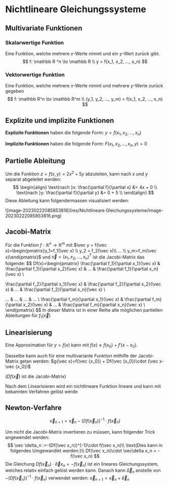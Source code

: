 # Nichtlineare Gleichungssysteme

## Multivariate Funktionen

### Skalarwertige Funktion

Eine Funktion, welche mehrere $x$-Werte nimmt und ein $y$-Wert zurück gibt.
$$
f:  \mathbb R ^n \to \mathbb R \\
y = f(x_1, x_2, ..., x_n)
$$

### Vektorwertige Funktion

Eine Funktion, welche mehrere $x$-Werte nimmt und mehrere $y$-Werte zurück gegeben
$$
f: \mathbb R^n \to \mathbb R^m \\
(y_1, y_2, ..., y_m) = f(x_1, x_2, ..., x_n)
$$

## Explizite und implizite Funktionen

**Explizite Funktionen** haben die folgende Form: $y=f(x_1, x_2, ..., x_n)$

**Implizite Funktionen** haben die folgende Form: $F(x_1, x_2, ..., x_n, y)=0$

## Partielle Ableitung

Um die Funktion $z=f(x, y) = 2x^2 + 5 y$ abzuleiten, kann nach $x$ und $y$ separat abgeleitet werden:
$$
\begin{align}
\text{nach }x: \frac{\partial f}{\partial x} &= 4x + 0 \\
\text{nach }y: \frac{\partial f}{\partial y} &= 0 + 5 \\
\end{align}
$$
Diese Ableitung kann folgendermassen visualisiert werden:

![image-20230222085853816](res/Nichtlineare Gleichungssysteme/image-20230222085853816.png)

## Jacobi-Matrix

Für die Funktion $f: \mathbb R^n \to \mathbb R^m$ mit $\vec y = f(\vec x)=\begin{pmatrix}y_1=f_1(\vec x) \\ y_2 = f_2(\vec x)\\ ... \\ y_m=f_m(\vec x)\end{pmatrix}$ und $\vec x = (x_1, x_2, ..., x_n)^T$ ist die Jacobi-Matrix das folgende:
$$
Df(x)=\begin{pmatrix}
\frac{\partial f_1}{\partial x_1}(\vec x) & \frac{\partial f_1}{\partial x_2}(\vec x) & ... & \frac{\partial f_1}{\partial x_n}(\vec x) \\

\frac{\partial f_2}{\partial x_1}(\vec x) & \frac{\partial f_2}{\partial x_2}(\vec x) & ... & \frac{\partial f_2}{\partial x_n}(\vec x) \\

... & ... & ... & ... \\
\frac{\partial f_m}{\partial x_1}(\vec x) & \frac{\partial f_m}{\partial x_2}(\vec x) & ... & \frac{\partial f_m}{\partial x_n}(\vec x) \\
\end{pmatrix}
$$
In dieser Matrix ist in einer Reihe alle möglichen partiellen Ableitungen für $f_1(\vec x)$

## Linearisierung

Eine Approximation für $y=f(x)$ kann mit $f(x)\approx f(x_0) + f'(x-x_0)$.

Dasselbe kann auch für eine multivariante Funktion mithilfe der Jacobi-Matrix getan werden: $g(\vec x)=f(\vec {x_0}) + Df(\vec {x_0})\cdot (\vec x-\vec {x_0})$ 

($Df(\vec x)$ ist die Jacobi-Matrix)

Nach dem Linearisieren wird ein nichtlineare Funktion lineare und kann mit bekannten Verfahren gelöst werde

## Newton-Verfahre

$$
\vec x_{n+1}=\vec x_n-(Df(\vec x_n))^{-1}\cdot f(\vec x_n)
$$

Um nicht die Jacobi-Matrix invertieren zu müssen, kann folgender Trick angewendet werden:
$$
\vec \delta_n :=-(Df(\vec x_n))^{-1}\cdot f(\vec x_n)\\
\text{Dies kann in folgendes Umgewandlet werden:}\\
Df(\vec x_n)\cdot \vec\delta x_n = -f(\vec x_n)
$$
Die Gleichung $Df(\vec x_n)\cdot \vec\delta x_n = -f(\vec x_n)$ ist ein lineares Gleichungssystem, welches relativ einfach gelöst werden kann. Danach kann $\vec \delta _n$ anstelle von $-(Df(\vec x_n))^{-1}\cdot f(\vec x_n)$ verwendet werden: $\vec x_{n+1}=\vec x_n+\vec \delta_n$